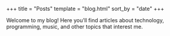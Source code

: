 +++
title = "Posts"
template = "blog.html"
sort_by = "date"
+++

Welcome to my blog! Here you'll find articles about technology, programming,
music, and other topics that interest me.
